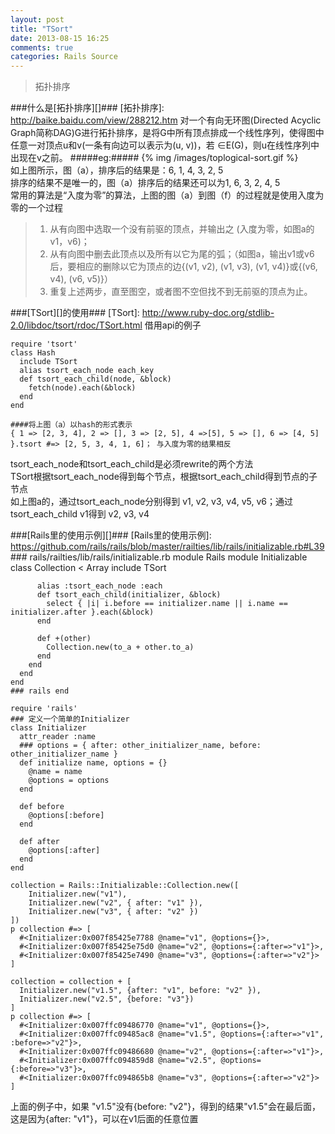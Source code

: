 ```yaml
---
layout: post
title: "TSort"
date: 2013-08-15 16:25
comments: true
categories: Rails Source
---
```

>拓扑排序

###什么是[拓扑排序][]###
  [拓扑排序]: http://baike.baidu.com/view/288212.htm
对一个有向无环图(Directed Acyclic Graph简称DAG)G进行拓扑排序，是将G中所有顶点排成一个线性序列，使得图中任意一对顶点u和v(一条有向边可以表示为(u, v))，若 ∈E(G)，则u在线性序列中出现在v之前。
#####eg:#####
{% img /images/toplogical-sort.gif %}
<br />
如上图所示，图（a），排序后的结果是：6, 1, 4, 3, 2, 5  
排序的结果不是唯一的，图（a）排序后的结果还可以为1, 6, 3, 2, 4, 5
<br />
常用的算法是“入度为零”的算法，上图的图（a）到图（f）的过程就是使用入度为零的一个过程
>1. 从有向图中选取一个没有前驱的顶点，并输出之 (入度为零，如图a的v1，v6)；
>2. 从有向图中删去此顶点以及所有以它为尾的弧；（如图a，输出v1或v6后，要相应的删除以它为顶点的边{(v1, v2), (v1, v3), (v1, v4)}或{(v6, v4), (v6, v5)}）
>3. 重复上述两步，直至图空，或者图不空但找不到无前驱的顶点为止。

###[TSort][]的使用###
  [TSort]: http://www.ruby-doc.org/stdlib-2.0/libdoc/tsort/rdoc/TSort.html
借用api的例子

	require 'tsort'
	class Hash
	  include TSort
	  alias tsort_each_node each_key
	  def tsort_each_child(node, &block)
    	fetch(node).each(&block)
      end
	end
	
	####将上图（a）以hash的形式表示
	{ 1 => [2, 3, 4], 2 => [], 3 => [2, 5], 4 =>[5], 5 => [], 6 => [4, 5] }.tsort #=> [2, 5, 3, 4, 1, 6]； 与入度为零的结果相反
	
tsort_each_node和tsort_each_child是必须rewrite的两个方法  
TSort根据tsort_each_node得到每个节点，根据tsort_each_child得到节点的子节点  
如上图a的，通过tsort_each_node分别得到 v1, v2, v3, v4, v5, v6；通过tsort_each_child v1得到 v2, v3, v4

###[Rails里的使用示例][]###
  [Rails里的使用示例]: https://github.com/rails/rails/blob/master/railties/lib/rails/initializable.rb#L39
  	### rails/railties/lib/rails/initializable.rb
  	module Rails
  	  module Initializable
  	    class Collection < Array
  	      include TSort

          alias :tsort_each_node :each
          def tsort_each_child(initializer, &block)
            select { |i| i.before == initializer.name || i.name == initializer.after }.each(&block)
          end

          def +(other)
            Collection.new(to_a + other.to_a)
          end
        end
      end
    end
  	### rails end
  	
  	require 'rails'
  	### 定义一个简单的Initializer
	class Initializer
	  attr_reader :name
	  ### options = { after: other_initializer_name, before: other_initializer_name }
	  def initialize name, options = {}
	    @name = name
	    @options = options
	  end
	  
	  def before
	    @options[:before]
	  end
	  
	  def after
	    @options[:after]
	  end
	end
	
	collection = Rails::Initializable::Collection.new([
		Initializer.new("v1"),
		Initializer.new("v2", { after: "v1" }),
		Initializer.new("v3", { after: "v2" })
	])
	p collection #=> [
	  #<Initializer:0x007f85425e7788 @name="v1", @options={}>,
	  #<Initializer:0x007f85425e75d0 @name="v2", @options={:after=>"v1"}>,
	  #<Initializer:0x007f85425e7490 @name="v3", @options={:after=>"v2"}>
	]
	
	collection = collection + [
	  Initializer.new("v1.5", {after: "v1", before: "v2" }), 
	  Initializer.new("v2.5", {before: "v3"})
	]
	p collection #=> [
	  #<Initializer:0x007ffc09486770 @name="v1", @options={}>,
	  #<Initializer:0x007ffc09485ac8 @name="v1.5", @options={:after=>"v1", :before=>"v2"}>,
	  #<Initializer:0x007ffc09486680 @name="v2", @options={:after=>"v1"}>,
	  #<Initializer:0x007ffc094859d8 @name="v2.5", @options={:before=>"v3"}>,
	  #<Initializer:0x007ffc094865b8 @name="v3", @options={:after=>"v2"}>
	]
上面的例子中，如果 "v1.5"没有{before: "v2"}，得到的结果"v1.5"会在最后面，这是因为{after: "v1"}，可以在v1后面的任意位置
